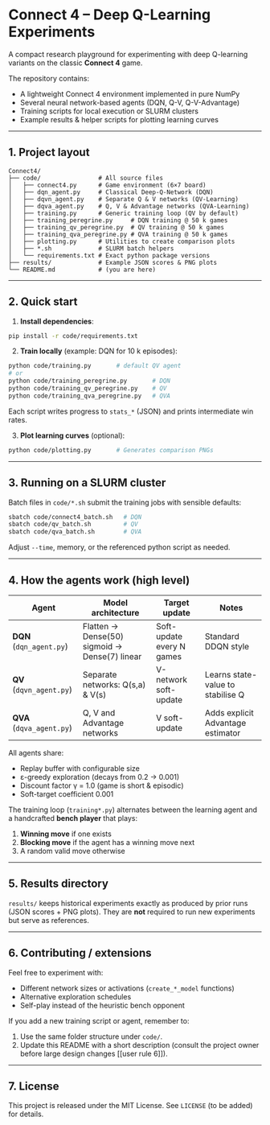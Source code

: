 # Connect 4 – Deep Q-Learning Experiments

A compact research playground for experimenting with deep Q-learning variants on the classic **Connect 4** game.

The repository contains:

* A lightweight Connect 4 environment implemented in pure NumPy
* Several neural network-based agents (DQN, Q-V, Q-V-Advantage)
* Training scripts for local execution or SLURM clusters
* Example results & helper scripts for plotting learning curves

---

## 1. Project layout

```
Connect4/
├── code/                # All source files
│   ├── connect4.py      # Game environment (6×7 board)
│   ├── dqn_agent.py     # Classical Deep-Q-Network (DQN)
│   ├── dqvn_agent.py    # Separate Q & V networks (QV-Learning)
│   ├── dqva_agent.py    # Q, V & Advantage networks (QVA-Learning)
│   ├── training.py      # Generic training loop (QV by default)
│   ├── training_peregrine.py     # DQN training @ 50 k games
│   ├── training_qv_peregrine.py  # QV training @ 50 k games
│   ├── training_qva_peregrine.py # QVA training @ 50 k games
│   ├── plotting.py      # Utilities to create comparison plots
│   ├── *.sh             # SLURM batch helpers
│   └── requirements.txt # Exact python package versions
├── results/             # Example JSON scores & PNG plots
└── README.md            # (you are here)
```

---

## 2. Quick start

1. **Install dependencies**:

```bash
pip install -r code/requirements.txt
```

2. **Train locally** (example: DQN for 10 k episodes):

```bash
python code/training.py       # default QV agent
# or
python code/training_peregrine.py       # DQN
python code/training_qv_peregrine.py    # QV
python code/training_qva_peregrine.py   # QVA
```

Each script writes progress to `stats_*` (JSON) and prints intermediate win rates.

3. **Plot learning curves** (optional):

```bash
python code/plotting.py       # Generates comparison PNGs
```

---

## 3. Running on a SLURM cluster

Batch files in `code/*.sh` submit the training jobs with sensible defaults:

```bash
sbatch code/connect4_batch.sh   # DQN
sbatch code/qv_batch.sh         # QV
sbatch code/qva_batch.sh        # QVA
```

Adjust `--time`, memory, or the referenced python script as needed.

---

## 4. How the agents work (high level)

| Agent | Model architecture | Target update | Notes |
|-------|--------------------|--------------|-------|
| **DQN** (`dqn_agent.py`) | Flatten → Dense(50) sigmoid → Dense(7) linear | Soft-update every N games | Standard DDQN style |
| **QV** (`dqvn_agent.py`)  | Separate networks: Q(s,a) & V(s)             | V-network soft-update     | Learns state-value to stabilise Q |
| **QVA** (`dqva_agent.py`) | Q, V and Advantage networks                  | V soft-update             | Adds explicit Advantage estimator |

All agents share:

* Replay buffer with configurable size
* ε-greedy exploration (decays from 0.2 → 0.001)
* Discount factor γ = 1.0 (game is short & episodic)
* Soft-target coefficient 0.001

The training loop (`training*.py`) alternates between the learning agent and a handcrafted **bench player** that plays:

1. **Winning move** if one exists
2. **Blocking move** if the agent has a winning move next
3. A random valid move otherwise

---

## 5. Results directory

`results/` keeps historical experiments exactly as produced by prior runs (JSON scores + PNG plots). They are **not** required to run new experiments but serve as references.

---

## 6. Contributing / extensions

Feel free to experiment with:

* Different network sizes or activations (`create_*_model` functions)
* Alternative exploration schedules
* Self-play instead of the heuristic bench opponent

If you add a new training script or agent, remember to:

1. Use the same folder structure under `code/`.
2. Update this README with a short description (consult the project owner before large design changes [[user rule 6]]).

---

## 7. License

This project is released under the MIT License. See `LICENSE` (to be added) for details. 